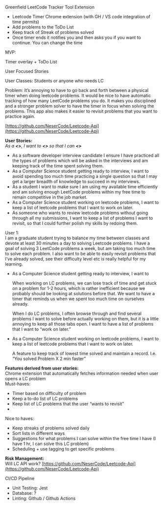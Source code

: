Greenfield LeetCode Tracker Tool Extension

- Leetcode Timer Chrome extension (with GH / VS code integration of time permits)  
- Add problems to the ToDo List  
- Keep track of Streak of problems solved  
- Once timer ends it notifies you and then asks you if you want to continue. You can change the time

MVP:

Timer overlay \+ ToDo List

User Focused Stories

User Classes: Students or anyone who needs LC

Problem: It’s annoying to have to go back and forth between a physical timer when doing leetcode problems. It would be nice to have automatic tracking of how many LeetCode problems you do. It makes you disciplined and a stronger problem solver to have the timer in focus when solving the problems. This app also makes it easier to revisit problems that you want to practice again.

[https://github.com/NeserCode/Leetcode-Api](https://github.com/NeserCode/Leetcode-Api)

**User Stories:**  
	*As a **\<\>**, I want to **\<\>** so that I can **\<\>***

- As a software developer interview candidate I ensure I have practiced all the types of problems which will be asked in the interviews and am keeping track of the time spent solving them.  
- As a Computer Science student getting ready to interview, I want to avoid spending too much time practicing a single question so that I may get a larger breadth of knowledge to succeed in my interviews.  
- As a student I want to make sure I am using my available time efficiently and am solving enough LeetCode problems within my free time to remain competitive in the job market.  
- As a Computer Science student working on leetcode problems, I want to keep a list of leetcode problems that I want to work on later.   
- As someone who wants to review leetcode problems without going through all my submissions, I want to keep a list of problems I want to revisit, so that I could further polish my skills by redoing them. 

User 1:  
I am a graduate student trying to balance my time between classes and devote at least 30 minutes a day to solving Leetcode problems. I have a goal of solving 3 LeetCode problems a week, but am taking too much time to solve each problem. I also want to be able to easily revisit problems that I’ve already solved, see their difficulty level etc is really helpful for my learning.

- As a Computer Science student getting ready to interview, I want to   
    
  When working on LC problems, we can lose track of time and get stuck on a problem for 1-2 hours, which is rather inefficient because we probably should be looking at solutions before that. We want to have a timer that reminds us when we spent too much time on ourselves already.   
    
  When I do LC problems, I often browse through and find several problems I want to solve before actually working on them, but it is a little annoying to keep all those tabs open. I want to have a list of problems that I want to “work on later.”  
- As a Computer Science student working on leetcode problems, I want to keep a list of leetcode problems that I want to work on later.   
    
  A feature to keep track of lowest time solved and maintain a record. I.e. “You solved Problem X 2 min faster”

**Features derived from user stories:**  
Chrome extension that automatically fetches information needed when user opens a LC problem  
Must-haves:

* Timer based on difficulty of problem  
* Keep a to-do list of LC problems  
* Keep list of LC problems that the user “wants to revisit”  
* 

Nice to haves:

* Keep streaks of problems solved daily  
* Sort lists in different ways  
* Suggestions for what problems I can solve within the free time I have (I have 1 hr, I can solve this LC problem)  
* Scheduling \+ use tagging to get specific problems

**Risk Management:**  
Will LC API work? [https://github.com/NeserCode/Leetcode-Api](https://github.com/NeserCode/Leetcode-Api)

CI/CD Pipeline

- Unit Testing: Jest  
- Database: ?  
- Linting: Github / Github Actions

